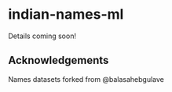# indian-names-ml
Details coming soon!

## Acknowledgements
Names datasets forked from @balasahebgulave
